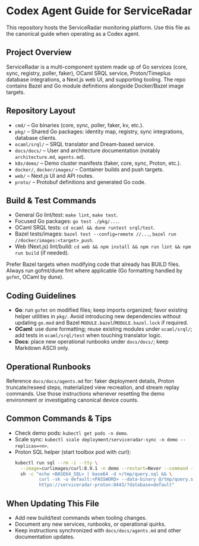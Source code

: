 # Codex Agent Guide for ServiceRadar

This repository hosts the ServiceRadar monitoring platform. Use this file as the canonical guide when operating as a Codex agent.

## Project Overview

ServiceRadar is a multi-component system made up of Go services (core, sync, registry, poller, faker), OCaml SRQL service, Proton/Timeplus database integrations, a Next.js web UI, and supporting tooling. The repo contains Bazel and Go module definitions alongside Docker/Bazel image targets.

## Repository Layout

- `cmd/` – Go binaries (core, sync, poller, faker, kv, etc.).
- `pkg/` – Shared Go packages: identity map, registry, sync integrations, database clients.
- `ocaml/srql/` – SRQL translator and Dream-based service.
- `docs/docs/` – User and architecture documentation (notably `architecture.md`, `agents.md`).
- `k8s/demo/` – Demo cluster manifests (faker, core, sync, Proton, etc.).
- `docker/`, `docker/images/` – Container builds and push targets.
- `web/` – Next.js UI and API routes.
- `proto/` – Protobuf definitions and generated Go code.

## Build & Test Commands

- General Go lint/test: `make lint`, `make test`.
- Focused Go packages: `go test ./pkg/...`.
- OCaml SRQL tests: `cd ocaml && dune runtest srql/test`.
- Bazel tests/images: `bazel test --config=remote //...`, `bazel run //docker/images:<target>_push`.
- Web (Next.js) lint/build: `cd web && npm install && npm run lint && npm run build` (if needed).

Prefer Bazel targets when modifying code that already has BUILD files. Always run gofmt/dune fmt where applicable (Go formatting handled by `gofmt`, OCaml by dune).

## Coding Guidelines

- **Go**: run `gofmt` on modified files; keep imports organized; favor existing helper utilities in `pkg/`. Avoid introducing new dependencies without updating `go.mod` and Bazel `MODULE.bazel`/`MODULE.bazel.lock` if required.
- **OCaml**: use dune formatting; reuse existing modules under `ocaml/srql/`; add tests in `ocaml/srql/test` when touching translator logic.
- **Docs**: place new operational runbooks under `docs/docs/`; keep Markdown ASCII only.

## Operational Runbooks

Reference `docs/docs/agents.md` for: faker deployment details, Proton truncate/reseed steps, materialized view recreation, and stream replay commands. Use those instructions whenever resetting the demo environment or investigating canonical device counts.

## Common Commands & Tips

- Check demo pods: `kubectl get pods -n demo`.
- Scale sync: `kubectl scale deployment/serviceradar-sync -n demo --replicas=<n>`.
- Proton SQL helper (start toolbox pod with curl):
  ```bash
  kubectl run sql --rm -i --tty \
    --image=curlimages/curl:8.9.1 -n demo --restart=Never --command -- \
    sh -c "echo <BASE64_SQL> | base64 -d >/tmp/query.sql && \
           curl -sk -u default:<PASSWORD> --data-binary @/tmp/query.sql \
           https://serviceradar-proton:8443/?database=default"
  ```

## When Updating This File

- Add new build/test commands when tooling changes.
- Document any new services, runbooks, or operational quirks.
- Keep instructions synchronized with `docs/docs/agents.md` and other documentation updates.

